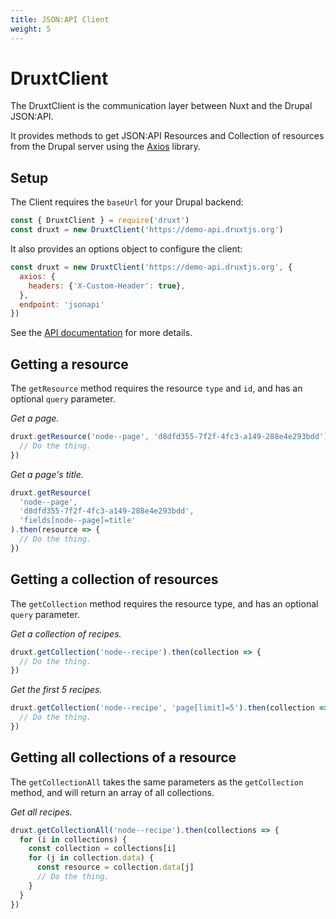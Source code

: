 ```yaml
---
title: JSON:API Client
weight: 5
---
```


# DruxtClient

The DruxtClient is the communication layer between Nuxt and the Drupal JSON:API.

It provides methods to get JSON:API Resources and Collection of resources from the Drupal server using the [Axios](https://www.npmjs.com/package/axios) library.

## Setup

The Client requires the `baseUrl` for your Drupal backend:

```js
const { DruxtClient } = require('druxt')
const druxt = new DruxtClient('https://demo-api.druxtjs.org')
```

It also provides an options object to configure the client:

```js
const druxt = new DruxtClient('https://demo-api.druxtjs.org', {
  axios: {
    headers: {'X-Custom-Header': true},
  },
  endpoint: 'jsonapi'
})
```

See the [API documentation](/api/packages/druxt/client) for more details.

## Getting a resource

The `getResource` method requires the resource `type` and `id`, and has an optional `query` parameter.

_Get a page._
```js
druxt.getResource('node--page', 'd8dfd355-7f2f-4fc3-a149-288e4e293bdd').then(resource => {
  // Do the thing.
})
```

_Get a page's title._
```js
druxt.getResource(
  'node--page',
  'd8dfd355-7f2f-4fc3-a149-288e4e293bdd',
  'fields[node--page]=title'
).then(resource => {
  // Do the thing.
})
```

## Getting a collection of resources

The `getCollection` method requires the resource type, and has an optional `query` parameter.

_Get a collection of recipes._
```js
druxt.getCollection('node--recipe').then(collection => {
  // Do the thing.
})
```

_Get the first 5 recipes._
```js
druxt.getCollection('node--recipe', 'page[limit]=5').then(collection => {
  // Do the thing.
})
```

## Getting all collections of a resource

The `getCollectionAll` takes the same parameters as the `getCollection` method, and will return an array of all collections.

_Get all recipes._
```js
druxt.getCollectionAll('node--recipe').then(collections => {
  for (i in collections) {
    const collection = collections[i]
    for (j in collection.data) {
      const resource = collection.data[j]
      // Do the thing.
    }
  }
})
```

